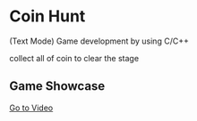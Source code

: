 
# Coin Hunt

(Text Mode) Game development by using C/C++

collect all of coin to clear the stage 

## Game Showcase

[Go to Video](https://youtu.be/2kD7CCJmeAw)

